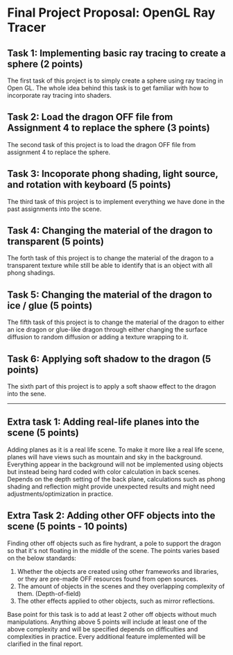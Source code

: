 # Final Project Proposal: OpenGL Ray Tracer

## Task 1: Implementing basic ray tracing to create a sphere (2 points)
<p>The first task of this project is to simply create a sphere using ray tracing in Open GL. The whole idea behind this task is to get familiar with how to incorporate ray tracing into shaders. </p>

## Task 2: Load the dragon OFF file from Assignment 4 to replace the sphere (3 points)
<p>The second task of this project is to load the dragon OFF file from assignment 4 to replace the sphere. </p>

## Task 3: Incoporate phong shading, light source, and rotation with keyboard (5 points)
<p>The third task of this project is to implement everything we have done in the past assignments into the scene. </p>

## Task 4: Changing the material of the dragon to transparent (5 points)
<p>The forth task of this project is to change the material of the dragon to a transparent texture while still be able to identify that is an object with all phong shadings. </p>

## Task 5: Changing the material of the dragon to ice / glue (5 points)
<p>The fifth task of this project is to change the material of the dragon to either an ice dragon or glue-like dragon through either changing the surface diffusion to random diffusion or adding a texture wrapping to it. </p>

## Task 6: Applying soft shadow to the dragon (5 points) 
<p>The sixth part of this project is to apply a soft shaow effect to the dragon into the sene. </p>

----

## Extra task 1: Adding real-life planes into the scene (5 points)
<p>Adding planes as it is a real life scene. To make it more like a real life scene, planes will have views such as mountain and sky in the background. Everything appear in the background will not be implemented using objects but instead being hard coded with color calculation in back scenes. Depends on the depth setting of the back plane, calculations such as phong shading and reflection might provide unexpected results and might need adjustments/optimization in practice. </p>

## Extra Task 2: Adding other OFF objects into the scene (5 points - 10 points)
<p>Finding other off objects such as fire hydrant, a pole to support the dragon so that it's not floating in the middle of the scene. The points varies based on the below standards:</p>
<ol>
  <li>Whether the objects are created using other frameworks and libraries, or they are pre-made OFF resources found from open sources.</li>
  <li>The amount of objects in the scenes and they overlapping complexity of them. (Depth-of-field)</li>
  <li>The other effects applied to other objects, such as mirror reflections.</li>
</ol>
<p>Base point for this task is to add at least 2 other off objects without much manipulations. Anything above 5 points will include at least one of the above complexity and will be specified depends on difficulties and complexities in practice. Every additional feature implemented will be clarified in the final report.</p>

